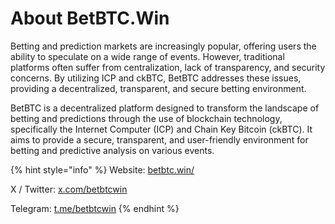# About BetBTC.Win

Betting and prediction markets are increasingly popular, offering users the ability to speculate on a wide range of events. However, traditional platforms often suffer from centralization, lack of transparency, and security concerns. By utilizing ICP and ckBTC, BetBTC addresses these issues, providing a decentralized, transparent, and secure betting environment.

BetBTC is a decentralized platform designed to transform the landscape of betting and predictions through the use of blockchain technology, specifically the Internet Computer (ICP) and Chain Key Bitcoin (ckBTC). It aims to provide a secure, transparent, and user-friendly environment for betting and predictive analysis on various events.

{% hint style="info" %}
Website: [betbtc.win/](https://www.betbtc.win/)

X / Twitter: [x.com/betbtcwin](https://x.com/betbtcwin)

Telegram: [t.me/betbtcwin](http://t.me/betbtcwin)
{% endhint %}
